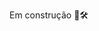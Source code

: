 Em construção 🚧🛠️

<img align="left" src="https://github.com/AlefMends/astro-bot/blob/main/assets/astroreadme.gif" alt="">


